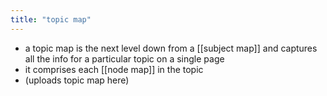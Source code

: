 ```yaml
---
title: "topic map"
---
```


- a topic map is the next level down from a [[subject map]] and captures all the info for a particular topic on a single page<span id='9Fv6vp9TC'/>
- it comprises each [[node map]] in the topic<span id='QcpaYIVe1'/>
- (uploads topic map here)<span id='Toq30puE7'/>
